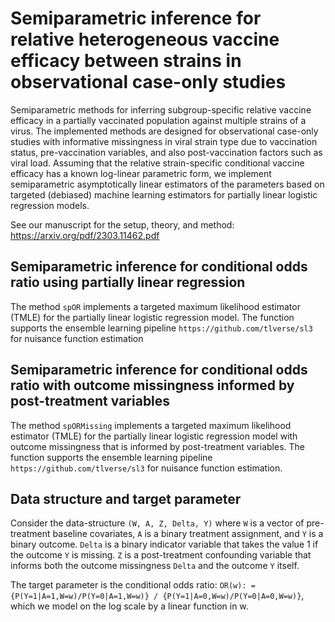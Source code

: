 # Semiparametric inference for relative heterogeneous vaccine efficacy between strains in observational case-only studies

Semiparametric methods for inferring subgroup-specific relative vaccine efficacy in a partially vaccinated population against multiple strains of a virus. The implemented methods are designed for observational case-only studies with informative missingness in viral strain type due to vaccination status, pre-vaccination variables, and also post-vaccination factors such as viral load. Assuming that the relative strain-specific conditional vaccine efficacy has a known log-linear parametric form, we implement semiparametric asymptotically linear estimators of the parameters based on targeted (debiased) machine learning estimators for partially linear logistic regression models. 

See our manuscript for the setup, theory, and method:
https://arxiv.org/pdf/2303.11462.pdf


 

## Semiparametric inference for conditional odds ratio using partially linear regression
The method `spOR` implements a targeted maximum likelihood estimator (TMLE) for the partially linear logistic regression model. 
The function supports the ensemble learning pipeline `https://github.com/tlverse/sl3` for nuisance function estimation


## Semiparametric inference for conditional odds ratio with outcome missingness informed by post-treatment variables
The method `spORMissing` implements a targeted maximum likelihood estimator (TMLE) for the partially linear logistic regression model with outcome missingness that is informed by post-treatment variables.
The function supports the ensemble learning pipeline `https://github.com/tlverse/sl3` for nuisance function estimation.

## Data structure and target parameter
Consider the data-structure `(W, A, Z, Delta, Y)` where `W` is a vector of pre-treatment baseline covariates, `A` is a binary treatment assignment, and `Y` is a binary outcome. `Delta` is a binary indicator variable that takes the value 1 if the outcome `Y` is missing. `Z` is a post-treatment confounding variable that informs both the outcome missingness `Delta` and the outcome `Y` itself.  

The target parameter is the conditional odds ratio:
`OR(w): = {P(Y=1|A=1,W=w)/P(Y=0|A=1,W=w)} / {P(Y=1|A=0,W=w)/P(Y=0|A=0,W=w)}`,
which we model on the log scale by a linear function in w.

 
 
 

